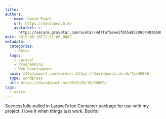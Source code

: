 ```yaml
---
title: ''
authors:
  - name: David Peach
    url: https://davidpeach.me
    avatarUrl: >-
      https://secure.gravatar.com/avatar/4d7faf5eee1f055a85788c44936b8995eaab6dfb004e7854ec747ccb272e91ee?s=96&d=mm&r=g
date: 2015-09-16T21:11:00.000Z
metadata:
  categories:
    - Notes
  tags:
    - Laravel
    - Programming
    - Web Development
  uuid: 11ty/import::wordpress::https://davidpeach.co.uk/?p=38866
  type: wordpress
  url: https://davidpeach.me/2015/09/16/38866/
tags:
  - notes
---
```

Successfully pulled in Laravel’s Ioc Container package for use with my project. I love it when things just work. BooYa!